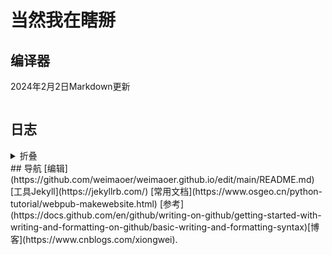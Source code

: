 # 当然我在瞎掰
## 编译器
2024年2月2日Markdown更新
```markdown

```
## 日志
<details>
<summary>折叠</summary>
| 序号 | 语言 |
|-----:|-----------|
|     1| JavaScript|
|     2| Python    |
|     3| SQL       |
</details>
## 导航
 [编辑](https://github.com/weimaoer/weimaoer.github.io/edit/main/README.md)  [工具Jekyll](https://jekyllrb.com/) [常用文档](https://www.osgeo.cn/python-tutorial/webpub-makewebsite.html) [参考](https://docs.github.com/en/github/writing-on-github/getting-started-with-writing-and-formatting-on-github/basic-writing-and-formatting-syntax)[博客](https://www.cnblogs.com/xiongwei).
